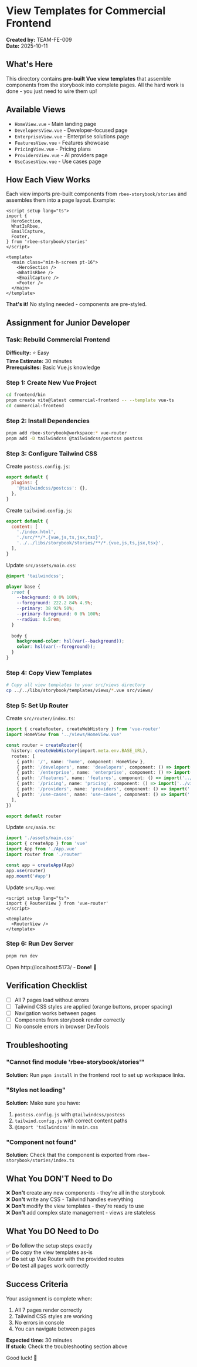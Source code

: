# View Templates for Commercial Frontend

**Created by:** TEAM-FE-009  
**Date:** 2025-10-11

## What's Here

This directory contains **pre-built Vue view templates** that assemble components from the storybook into complete pages. All the hard work is done - you just need to wire them up!

## Available Views

- `HomeView.vue` - Main landing page
- `DevelopersView.vue` - Developer-focused page
- `EnterpriseView.vue` - Enterprise solutions page
- `FeaturesView.vue` - Features showcase
- `PricingView.vue` - Pricing plans
- `ProvidersView.vue` - AI providers page
- `UseCasesView.vue` - Use cases page

## How Each View Works

Each view imports pre-built components from `rbee-storybook/stories` and assembles them into a page layout. Example:

```vue
<script setup lang="ts">
import {
  HeroSection,
  WhatIsRbee,
  EmailCapture,
  Footer,
} from 'rbee-storybook/stories'
</script>

<template>
  <main class="min-h-screen pt-16">
    <HeroSection />
    <WhatIsRbee />
    <EmailCapture />
    <Footer />
  </main>
</template>
```

**That's it!** No styling needed - components are pre-styled.

## Assignment for Junior Developer

### Task: Rebuild Commercial Frontend

**Difficulty:** ⭐ Easy  
**Time Estimate:** 30 minutes  
**Prerequisites:** Basic Vue.js knowledge

### Step 1: Create New Vue Project

```bash
cd frontend/bin
pnpm create vite@latest commercial-frontend -- --template vue-ts
cd commercial-frontend
```

### Step 2: Install Dependencies

```bash
pnpm add rbee-storybook@workspace:* vue-router
pnpm add -D tailwindcss @tailwindcss/postcss postcss
```

### Step 3: Configure Tailwind CSS

Create `postcss.config.js`:
```javascript
export default {
  plugins: {
    '@tailwindcss/postcss': {},
  },
}
```

Create `tailwind.config.js`:
```javascript
export default {
  content: [
    './index.html',
    './src/**/*.{vue,js,ts,jsx,tsx}',
    '../../libs/storybook/stories/**/*.{vue,js,ts,jsx,tsx}',
  ],
}
```

Update `src/assets/main.css`:
```css
@import 'tailwindcss';

@layer base {
  :root {
    --background: 0 0% 100%;
    --foreground: 222.2 84% 4.9%;
    --primary: 38 92% 50%;
    --primary-foreground: 0 0% 100%;
    --radius: 0.5rem;
  }
  
  body {
    background-color: hsl(var(--background));
    color: hsl(var(--foreground));
  }
}
```

### Step 4: Copy View Templates

```bash
# Copy all view templates to your src/views directory
cp ../../libs/storybook/templates/views/*.vue src/views/
```

### Step 5: Set Up Router

Create `src/router/index.ts`:
```typescript
import { createRouter, createWebHistory } from 'vue-router'
import HomeView from '../views/HomeView.vue'

const router = createRouter({
  history: createWebHistory(import.meta.env.BASE_URL),
  routes: [
    { path: '/', name: 'home', component: HomeView },
    { path: '/developers', name: 'developers', component: () => import('../views/DevelopersView.vue') },
    { path: '/enterprise', name: 'enterprise', component: () => import('../views/EnterpriseView.vue') },
    { path: '/features', name: 'features', component: () => import('../views/FeaturesView.vue') },
    { path: '/pricing', name: 'pricing', component: () => import('../views/PricingView.vue') },
    { path: '/providers', name: 'providers', component: () => import('../views/ProvidersView.vue') },
    { path: '/use-cases', name: 'use-cases', component: () => import('../views/UseCasesView.vue') },
  ],
})

export default router
```

Update `src/main.ts`:
```typescript
import './assets/main.css'
import { createApp } from 'vue'
import App from './App.vue'
import router from './router'

const app = createApp(App)
app.use(router)
app.mount('#app')
```

Update `src/App.vue`:
```vue
<script setup lang="ts">
import { RouterView } from 'vue-router'
</script>

<template>
  <RouterView />
</template>
```

### Step 6: Run Dev Server

```bash
pnpm run dev
```

Open http://localhost:5173/ - **Done!** 🎉

## Verification Checklist

- [ ] All 7 pages load without errors
- [ ] Tailwind CSS styles are applied (orange buttons, proper spacing)
- [ ] Navigation works between pages
- [ ] Components from storybook render correctly
- [ ] No console errors in browser DevTools

## Troubleshooting

### "Cannot find module 'rbee-storybook/stories'"

**Solution:** Run `pnpm install` in the frontend root to set up workspace links.

### "Styles not loading"

**Solution:** Make sure you have:
1. `postcss.config.js` with `@tailwindcss/postcss`
2. `tailwind.config.js` with correct content paths
3. `@import 'tailwindcss'` in `main.css`

### "Component not found"

**Solution:** Check that the component is exported from `rbee-storybook/stories/index.ts`

## What You DON'T Need to Do

❌ **Don't** create any new components - they're all in the storybook  
❌ **Don't** write any CSS - Tailwind handles everything  
❌ **Don't** modify the view templates - they're ready to use  
❌ **Don't** add complex state management - views are stateless

## What You DO Need to Do

✅ **Do** follow the setup steps exactly  
✅ **Do** copy the view templates as-is  
✅ **Do** set up Vue Router with the provided routes  
✅ **Do** test all pages work correctly

## Success Criteria

Your assignment is complete when:
1. All 7 pages render correctly
2. Tailwind CSS styles are working
3. No errors in console
4. You can navigate between pages

**Expected time:** 30 minutes  
**If stuck:** Check the troubleshooting section above

Good luck! 🚀
